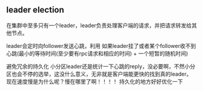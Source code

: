 ## leader election

在集群中至多只有一个leader，leader负责处理客户端的请求，并把请求转发给其他节点。

leader会定时向follower发送心跳，利用
如果leader挂了或者某个follower收不到心跳(最小的等待时间(至少要有rpc请求和相应的时间) + 一个短暂的随机时间)



避免冗余的持久化
小分区leader还是统计一下心跳的reply，没必要啊，不然小分区也会不停的选举，这没什么意义，无非就是客户端能更快的找到真的leader。
现在速度慢是为什么呢？慢在哪里了啊！！！！ 持久化的地方好好优化一下
